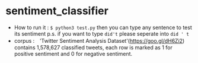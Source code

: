# sentiment_classifier
* How to run it : 
            `$ python3 test.py` 
            then you can type any sentence to test its sentiment
            p.s. if you want to type `did't` please seperate into `did ' t`
* corpus :　'Twitter Sentiment Analysis Dataset'(https://goo.gl/dH6Zi2) contains 1,578,627 classified tweets, 
            each row is marked as 1 for positive sentiment and 0 for negative sentiment.
            

